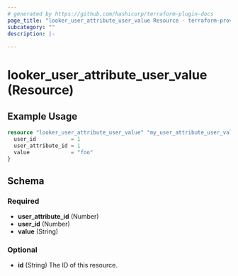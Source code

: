 ```yaml
---
# generated by https://github.com/hashicorp/terraform-plugin-docs
page_title: "looker_user_attribute_user_value Resource - terraform-provider-looker"
subcategory: ""
description: |-
  
---
```


# looker_user_attribute_user_value (Resource)



## Example Usage

```terraform
resource "looker_user_attribute_user_value" "my_user_attribute_user_value" {
  user_id           = 1
  user_attribute_id = 1
  value             = "foo"
}
```

<!-- schema generated by tfplugindocs -->
## Schema

### Required

- **user_attribute_id** (Number)
- **user_id** (Number)
- **value** (String)

### Optional

- **id** (String) The ID of this resource.


